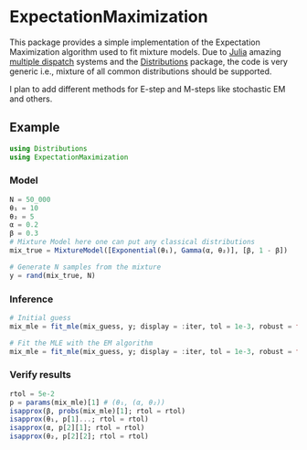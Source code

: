 # ExpectationMaximization

This package provides a simple implementation of the Expectation Maximization algorithm used to fit mixture models.
Due to [Julia](https://julialang.org/) amazing [multiple dispatch](https://www.youtube.com/watch?v=kc9HwsxE1OY) systems and the [Distributions](https://juliastats.org/Distributions.jl/stable/) package, the code is very generic i.e., mixture of all common distributions should be supported.

I plan to add different methods for E-step and M-steps like stochastic EM and others.

## Example

```julia
using Distributions
using ExpectationMaximization
```

### Model

```julia
N = 50_000
θ₁ = 10
θ₂ = 5
α = 0.2
β = 0.3
# Mixture Model here one can put any classical distributions
mix_true = MixtureModel([Exponential(θ₁), Gamma(α, θ₂)], [β, 1 - β]) 

# Generate N samples from the mixture
y = rand(mix_true, N) 
```

### Inference

```julia
# Initial guess
mix_mle = fit_mle(mix_guess, y; display = :iter, tol = 1e-3, robust = false, infos = false)

# Fit the MLE with the EM algorithm
mix_mle = fit_mle(mix_guess, y; display = :iter, tol = 1e-3, robust = false, infos = false)
```

### Verify results

```julia
rtol = 5e-2
p = params(mix_mle)[1] # (θ₁, (α, θ₂))
isapprox(β, probs(mix_mle)[1]; rtol = rtol)
isapprox(θ₁, p[1]...; rtol = rtol)
isapprox(α, p[2][1]; rtol = rtol)
isapprox(θ₂, p[2][2]; rtol = rtol)
```
